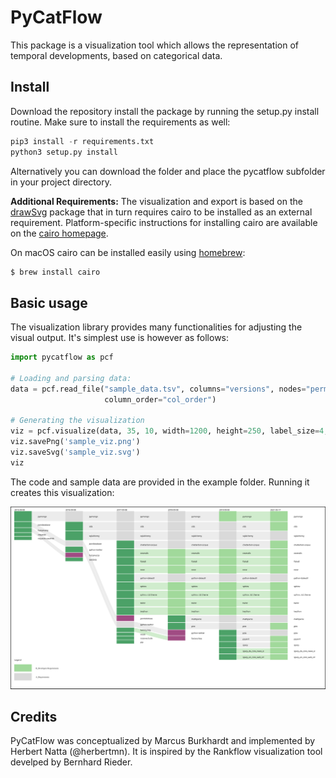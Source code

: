 # PyCatFlow

This package is a visualization tool which allows the representation of temporal developments, based on categorical data.

## Install 

Download the repository install the package by running the setup.py install routine. 
Make sure to install the requirements as well:

```python
pip3 install -r requirements.txt
python3 setup.py install
```
Alternatively you can download the folder and place the pycatflow subfolder in your project directory. 

**Additional Requirements:** 
The visualization and export is based on the [drawSvg](https://pypi.org/project/drawSvg/) package that 
in turn requires cairo to be installed as an external requirement. Platform-specific instructions for installing cairo are available on the 
[cairo homepage](https://www.cairographics.org/download/).

On macOS cairo can be installed easily using [homebrew](https://brew.sh/):

```Bash
$ brew install cairo
```

## Basic usage

The visualization library provides many functionalities for adjusting the visual output. It's simplest use is however as follows:

```Python
import pycatflow as pcf

# Loading and parsing data:
data = pcf.read_file("sample_data.tsv", columns="versions", nodes="permissions", categories="app_review",
                     column_order="col_order")

# Generating the visualization
viz = pcf.visualize(data, 35, 10, width=1200, height=250, label_size=4, label_shortening="resize")
viz.savePng('sample_viz.png')
viz.saveSvg('sample_viz.svg')
viz
```

The code and sample data are provided in the example folder. Running it creates this visualization:

![Sample Visualization](example/sample_viz.svg)


## Credits

PyCatFlow was conceptualized by Marcus Burkhardt and implemented by Herbert Natta (@herbertmn). It is inspired by the Rankflow visualization tool develped by Bernhard Rieder.

